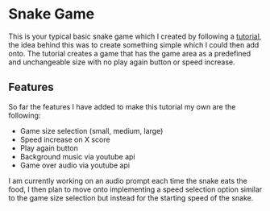 # Snake Game
This is your typical basic snake game which I created by following a [tutorial](https://www.freecodecamp.org/news/think-like-a-programmer-how-to-build-snake-using-only-javascript-html-and-css-7b1479c3339e), 
the idea behind this was to create something simple which I could then add onto. The tutorial creates a game that has the game area as a predefined and unchangeable size with no play again button or speed increase.

## Features
So far the features I have added to make this tutorial my own are the following:
* Game size selection (small, medium, large)
* Speed increase on X score
* Play again button
* Background music via youtube api
* Game over audio via youtube api

I am currently working on an audio prompt each time the snake eats the food, I then plan to move onto implementing a speed selection
option similar to the game size selection but instead for the starting speed of the snake.
